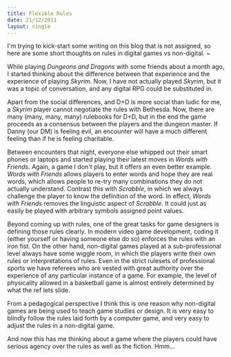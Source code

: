 ```yaml
--- 
title: Flexible Rules
date: 21/12/2011
layout: single
---
```


I'm trying to kick-start some writing on this blog that is not assigned, so here are some short thoughts on rules in digital games vs non-digital.
~

While playing *Dungeons and Dragons*  with some friends about a month ago, I started thinking about the difference between that experience and the experience of playing *Skyrim*.
Now, I have not actually played *Skyrim*, but it was a topic of conversation, and any digital RPG could be substituted in.

Apart from the social differences, and D+D is more social than ludic for me, a *Skyrim* player cannot negotiate the rules with Bethesda.
Now, there are many (many, many, many) rulebooks for D+D, but in the end the game proceeds as a consensus between the players and the dungeon master.
If Danny (our DM) is feeling evil, an encounter will have a much different feeling than if he is feeling charitable.

Between encounters that night, everyone else whipped out their smart phones or laptops and started playing their latest moves in *Words with Friends*.
Again, a game I don't play, but it offers an even better example.
*Words with Friends* allows players to enter words and hope they are real words, which allows people to re-try many combinations they do not actually understand.
Contrast this with *Scrabble*, in which we always challenge the player to know the definition of the word. 
In effect, *Words with Friends* removes the linguistic aspect of *Scrabble*.
It could just as easily be played with arbitrary symbols assigned point values.

Beyond coming up with rules, one of the great tasks for game designers is defining those rules clearly.
In modern video game development, coding it (either yourself or having someone else do so) enforces the rules with an iron fist.
On the other hand, non-digital games played at a sub-professional level always have some wiggle room, in which the players write their own rules or interpretations of rules.
Even in the strict rulesets of professional sports we have referees who are vested with great authority over the experience of any particular instance of a game.
For example, the level of physicality allowed in a basketball game is almost entirely determined by what the ref lets slide.

From a pedagogical perspective I think this is one reason why non-digital games are being used to teach game studies or design.
It is very easy to blindly follow the rules laid forth by a computer game, and very easy to adjust the rules in a non-digital game.

And now this has me thinking about a game where the players could have serious agency over the rules as well as the fiction.
Hmm...

